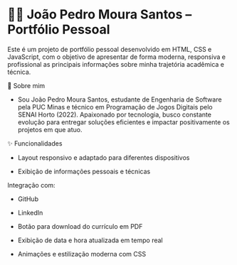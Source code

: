 # 🧑‍💻 João Pedro Moura Santos – Portfólio Pessoal
Este é um projeto de portfólio pessoal desenvolvido em HTML, CSS e JavaScript, com o objetivo de apresentar de forma moderna, responsiva e profissional as principais informações sobre minha trajetória acadêmica e técnica.

📌 Sobre mim
- Sou João Pedro Moura Santos, estudante de Engenharia de Software pela PUC Minas e técnico em Programação de Jogos Digitais pelo SENAI Horto (2022). Apaixonado por tecnologia, busco constante evolução para entregar soluções eficientes e impactar positivamente os projetos em que atuo.

✨ Funcionalidades
- Layout responsivo e adaptado para diferentes dispositivos

- Exibição de informações pessoais e técnicas

Integração com:

 - GitHub 
 - LinkedIn

 - Botão para download do currículo em PDF

 - Exibição de data e hora atualizada em tempo real

 - Animações e estilização moderna com CSS
